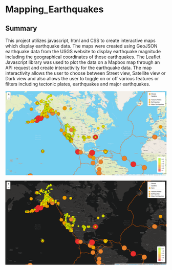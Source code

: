 # Mapping_Earthquakes

## Summary
This project utilizes javascript, html and CSS to create interactive maps which display earthquake data.  The maps were created using GeoJSON earthquake data from the USGS website to display earthquake magnitude including the geographical coordinates of those earthquakes.  The Leaflet Javascript library was used to plot the data on a Mapbox map through an API request and create interactivity for the earthquake data.  The map interactivity allows the user to choose between Street view, Satellite view or Dark view and also allows the user to toggle on or off various features or filters including tectonic plates, earthquakes and major earthquakes.  

![Light Map](Earthquake_Challenge/Static/Map_earthquakes.PNG)

![Dark Map](Earthquake_Challenge/Static/Map_eq_dark.PNG)